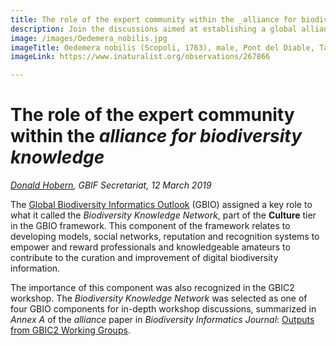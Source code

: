 ```yaml
---
title: The role of the expert community within the _alliance for biodiversity knowledge_
description: Join the discussions aimed at establishing a global alliance for biodiversity knowledge
image: /images/Oedemera_nobilis.jpg
imageTitle: Oedemera nobilis (Scopoli, 1763), male, Pont del Diable, Tarragona, Spain, 14 May 2013. Photo by Donald Hobern CC BY 4.0.
imageLink: https://www.inaturalist.org/observations/267866

---
```

# The role of the expert community within the _alliance for biodiversity knowledge_
_[Donald Hobern](mailto:dhobern@gbif.org), GBIF Secretariat, 12 March 2019_

The [Global Biodiversity Informatics Outlook](https://www.biodiversityinformatics.org/en/gbio/) (GBIO) assigned a key role to what it called the _Biodiversity Knowledge Network_, part of the **Culture** tier in the GBIO framework. This component of the framework relates to
developing models, social networks, reputation and recognition systems to empower and reward professionals and knowledgeable amateurs to contribute to the curation and improvement of digital biodiversity information. 

The importance of this component was also recognized in the GBIC2 workshop. The _Biodiversity Knowledge Network_ was selected as one of four GBIO components for in-depth workshop discussions, summarized in _Annex A_ of the _alliance_ paper in _Biodiversity Informatics Journal_: [Outputs from GBIC2 Working Groups](https://doi.org/10.3897/BDJ.7.e33679.suppl1).
